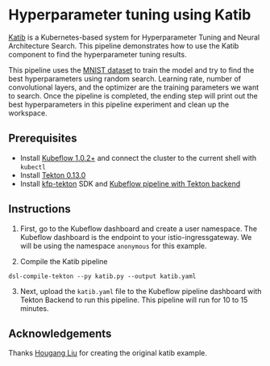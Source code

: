 # Hyperparameter tuning using Katib

[Katib](https://github.com/kubeflow/katib) is a Kubernetes-based system for Hyperparameter Tuning and Neural Architecture Search. This pipeline demonstrates how to use the Katib component to find the hyperparameter tuning results. 

This pipeline uses the [MNIST dataset](http://yann.lecun.com/exdb/mnist/) to train the model and try to find the best hyperparameters using random search. Learning rate, number of convolutional layers, and the optimizer are the training parameters we want to search. Once the pipeline is completed, the ending step will print out the best hyperparameters in this pipeline experiment and clean up the workspace.

## Prerequisites 
- Install [Kubeflow 1.0.2+](https://www.kubeflow.org/docs/started/getting-started/) and connect the cluster to the current shell with `kubectl`
- Install [Tekton 0.13.0](https://github.com/tektoncd/pipeline/releases/tag/v0.13.0)
- Install [kfp-tekton](/sdk/README.md#steps) SDK and [Kubeflow pipeline with Tekton backend](/tekton_kfp_guide.md)

## Instructions

1. First, go to the Kubeflow dashboard and create a user namespace. The Kubeflow dashboard is the endpoint to your istio-ingressgateway. We will be using the namespace `anonymous` for this example.

2. Compile the Katib pipeline
```shell
dsl-compile-tekton --py katib.py --output katib.yaml
```

3. Next, upload the `katib.yaml` file to the Kubeflow pipeline dashboard with Tekton Backend to run this pipeline. This pipeline will run for 10 to 15 minutes.

## Acknowledgements

Thanks [Hougang Liu](https://github.com/hougangliu) for creating the original katib example.
